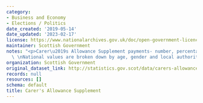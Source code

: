 ```yaml
---
category:
- Business and Economy
- Elections / Politics
date_created: '2019-05-14'
date_updated: '2023-02-17'
license: https://www.nationalarchives.gov.uk/doc/open-government-licence/version/3/
maintainer: Scottish Government
notes: "<p>Carer\u2019s Allowance Supplement payments- number, percentage and expenditure.\
  \ \nNational values are broken down by age, gender and local authority.  </p>"
organization: Scottish Government
original_dataset_link: http://statistics.gov.scot/data/carers-allowance-supplement
records: null
resources: []
schema: default
title: Carer's Allowance Supplement
---
```

